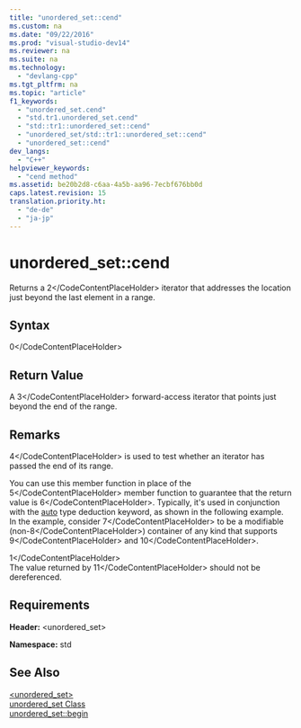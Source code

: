 ```yaml
---
title: "unordered_set::cend"
ms.custom: na
ms.date: "09/22/2016"
ms.prod: "visual-studio-dev14"
ms.reviewer: na
ms.suite: na
ms.technology: 
  - "devlang-cpp"
ms.tgt_pltfrm: na
ms.topic: "article"
f1_keywords: 
  - "unordered_set.cend"
  - "std.tr1.unordered_set.cend"
  - "std::tr1::unordered_set::cend"
  - "unordered_set/std::tr1::unordered_set::cend"
  - "unordered_set::cend"
dev_langs: 
  - "C++"
helpviewer_keywords: 
  - "cend method"
ms.assetid: be20b2d8-c6aa-4a5b-aa96-7ecbf676bb0d
caps.latest.revision: 15
translation.priority.ht: 
  - "de-de"
  - "ja-jp"
---
```

# unordered_set::cend
Returns a <CodeContentPlaceHolder>2\</CodeContentPlaceHolder> iterator that addresses the location just beyond the last element in a range.  
  
## Syntax  
  
<CodeContentPlaceHolder>0\</CodeContentPlaceHolder>  
## Return Value  
 A <CodeContentPlaceHolder>3\</CodeContentPlaceHolder> forward-access iterator that points just beyond the end of the range.  
  
## Remarks  
 <CodeContentPlaceHolder>4\</CodeContentPlaceHolder> is used to test whether an iterator has passed the end of its range.  
  
 You can use this member function in place of the <CodeContentPlaceHolder>5\</CodeContentPlaceHolder> member function to guarantee that the return value is <CodeContentPlaceHolder>6\</CodeContentPlaceHolder>. Typically, it's used in conjunction with the [auto](../vs140/auto--c---.md) type deduction keyword, as shown in the following example. In the example, consider <CodeContentPlaceHolder>7\</CodeContentPlaceHolder> to be a modifiable (non-<CodeContentPlaceHolder>8\</CodeContentPlaceHolder>) container of any kind that supports <CodeContentPlaceHolder>9\</CodeContentPlaceHolder> and <CodeContentPlaceHolder>10\</CodeContentPlaceHolder>.  
  
<CodeContentPlaceHolder>1\</CodeContentPlaceHolder>  
 The value returned by <CodeContentPlaceHolder>11\</CodeContentPlaceHolder> should not be dereferenced.  
  
## Requirements  
 **Header:** \<unordered_set>  
  
 **Namespace:** std  
  
## See Also  
 [\<unordered_set>](../vs140/-unordered_set-.md)   
 [unordered_set Class](../vs140/unordered_set-class.md)   
 [unordered_set::begin](../vs140/unordered_set--begin.md)